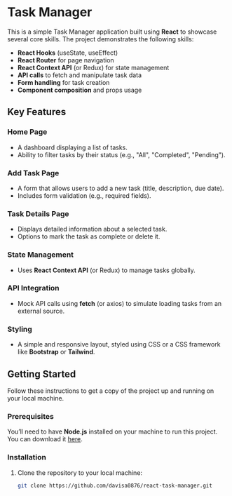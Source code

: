 # Task Manager

This is a simple Task Manager application built using **React** to showcase several core skills. The project demonstrates the following skills:

- **React Hooks** (useState, useEffect)
- **React Router** for page navigation
- **React Context API** (or Redux) for state management
- **API calls** to fetch and manipulate task data
- **Form handling** for task creation
- **Component composition** and props usage

## Key Features

### Home Page
- A dashboard displaying a list of tasks.
- Ability to filter tasks by their status (e.g., "All", "Completed", "Pending").

### Add Task Page
- A form that allows users to add a new task (title, description, due date).
- Includes form validation (e.g., required fields).

### Task Details Page
- Displays detailed information about a selected task.
- Options to mark the task as complete or delete it.

### State Management
- Uses **React Context API** (or Redux) to manage tasks globally.

### API Integration
- Mock API calls using **fetch** (or axios) to simulate loading tasks from an external source.

### Styling
- A simple and responsive layout, styled using CSS or a CSS framework like **Bootstrap** or **Tailwind**.

## Getting Started

Follow these instructions to get a copy of the project up and running on your local machine.

### Prerequisites

You’ll need to have **Node.js** installed on your machine to run this project. You can download it [here](https://nodejs.org/).

### Installation

1. Clone the repository to your local machine:
   ```bash
   git clone https://github.com/davisa0876/react-task-manager.git

